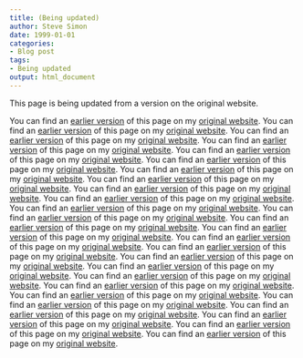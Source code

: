 ```yaml
---
title: (Being updated)
author: Steve Simon
date: 1999-01-01
categories:
- Blog post
tags:
- Being updated
output: html_document
---
```


This page is being updated from a version on the original website.

<!---More--->

You can find an [earlier version](http://www.pmean.com/11/Skeptic.html) of this page on my [original website](http://www.pmean.com/original_site.html). 
You can find an [earlier version](http://www.pmean.com/11/SmallStdDev.html) of this page on my [original website](http://www.pmean.com/original_site.html). 
You can find an [earlier version](http://www.pmean.com/11/SocialMedia.html) of this page on my [original website](http://www.pmean.com/original_site.html). 
You can find an [earlier version](http://www.pmean.com/11/Software.html) of this page on my [original website](http://www.pmean.com/original_site.html). 
You can find an [earlier version](http://www.pmean.com/11/SpssAdvantages.html) of this page on my [original website](http://www.pmean.com/original_site.html). 
You can find an [earlier version](http://www.pmean.com/11/StandardDeviation.html) of this page on my [original website](http://www.pmean.com/original_site.html). 
You can find an [earlier version](http://www.pmean.com/11/StataMacro.html) of this page on my [original website](http://www.pmean.com/original_site.html). 
You can find an [earlier version](http://www.pmean.com/11/TeachBayes.html) of this page on my [original website](http://www.pmean.com/original_site.html). 
You can find an [earlier version](http://www.pmean.com/11/Validation.html) of this page on my [original website](http://www.pmean.com/original_site.html). 
You can find an [earlier version](http://www.pmean.com/11/WebcastTopics.html) of this page on my [original website](http://www.pmean.com/original_site.html). 
You can find an [earlier version](http://www.pmean.com/11/WhichVersion.html) of this page on my [original website](http://www.pmean.com/original_site.html). 
You can find an [earlier version](http://www.pmean.com/11/WideInterval.html) of this page on my [original website](http://www.pmean.com/original_site.html). 
You can find an [earlier version](http://www.pmean.com/11/ZoteroStyle.html) of this page on my [original website](http://www.pmean.com/original_site.html). 
You can find an [earlier version](http://www.pmean.com/11/abstracts.html) of this page on my [original website](http://www.pmean.com/original_site.html). 
You can find an [earlier version](http://www.pmean.com/11/cer.html) of this page on my [original website](http://www.pmean.com/original_site.html). 
You can find an [earlier version](http://www.pmean.com/11/classroom.html) of this page on my [original website](http://www.pmean.com/original_site.html). 
You can find an [earlier version](http://www.pmean.com/11/contest.html) of this page on my [original website](http://www.pmean.com/original_site.html). 
You can find an [earlier version](http://www.pmean.com/11/discrepancy.html) of this page on my [original website](http://www.pmean.com/original_site.html). 
You can find an [earlier version](http://www.pmean.com/11/dropouts.html) of this page on my [original website](http://www.pmean.com/original_site.html). 
You can find an [earlier version](http://www.pmean.com/11/lasagna.html) of this page on my [original website](http://www.pmean.com/original_site.html). 
You can find an [earlier version](http://www.pmean.com/11/meps.html) of this page on my [original website](http://www.pmean.com/original_site.html). 
You can find an [earlier version](http://www.pmean.com/11/noncomparable.html) of this page on my [original website](http://www.pmean.com/original_site.html). 
You can find an [earlier version](http://www.pmean.com/11/report.html) of this page on my [original website](http://www.pmean.com/original_site.html). 
You can find an [earlier version](http://www.pmean.com/11/sbir.html) of this page on my [original website](http://www.pmean.com/original_site.html). 
You can find an [earlier version](http://www.pmean.com/11/unrealistic.html) of this page on my [original website](http://www.pmean.com/original_site.html). 
You can find an [earlier version](http://www.pmean.com/11/web20.html) of this page on my [original website](http://www.pmean.com/original_site.html). 